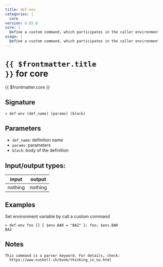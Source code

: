```yaml
---
title: def-env
categories: |
  core
version: 0.85.0
core: |
  Define a custom command, which participates in the caller environment.
usage: |
  Define a custom command, which participates in the caller environment.
---
```

<!-- This file is automatically generated. Please edit the command in https://github.com/nushell/nushell instead. -->

# <code>{{ $frontmatter.title }}</code> for core

<div class='command-title'>{{ $frontmatter.core }}</div>

## Signature

```> def-env (def_name) (params) (block)```

## Parameters

 -  `def_name`: definition name
 -  `params`: parameters
 -  `block`: body of the definition


## Input/output types:

| input   | output  |
| ------- | ------- |
| nothing | nothing |

## Examples

Set environment variable by call a custom command
```shell
> def-env foo [] { $env.BAR = "BAZ" }; foo; $env.BAR
BAZ
```

## Notes
```text
This command is a parser keyword. For details, check:
  https://www.nushell.sh/book/thinking_in_nu.html

```